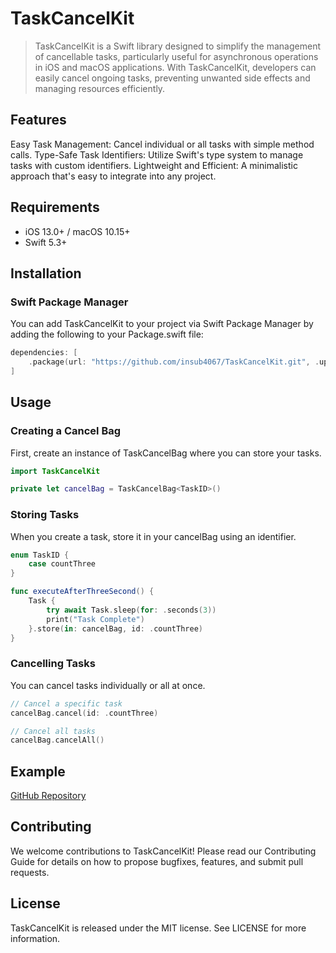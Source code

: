 # TaskCancelKit
> TaskCancelKit is a Swift library designed to simplify the management of cancellable tasks, particularly useful for asynchronous operations in iOS and macOS applications. With TaskCancelKit, developers can easily cancel ongoing tasks, preventing unwanted side effects and managing resources efficiently.

## Features
Easy Task Management: Cancel individual or all tasks with simple method calls.
Type-Safe Task Identifiers: Utilize Swift's type system to manage tasks with custom identifiers.
Lightweight and Efficient: A minimalistic approach that's easy to integrate into any project.

## Requirements
- iOS 13.0+ / macOS 10.15+
- Swift 5.3+
## Installation
### Swift Package Manager
You can add TaskCancelKit to your project via Swift Package Manager by adding the following to your Package.swift file:
```swift
dependencies: [
    .package(url: "https://github.com/insub4067/TaskCancelKit.git", .upToNextMajor(from: "1.0.0"))
]
```

## Usage
### Creating a Cancel Bag
First, create an instance of TaskCancelBag where you can store your tasks.

```swift
import TaskCancelKit

private let cancelBag = TaskCancelBag<TaskID>()
```
### Storing Tasks
When you create a task, store it in your cancelBag using an identifier.

```swift
enum TaskID {
    case countThree
}

func executeAfterThreeSecond() {
    Task {
        try await Task.sleep(for: .seconds(3))
        print("Task Complete")
    }.store(in: cancelBag, id: .countThree)
}
```
### Cancelling Tasks
You can cancel tasks individually or all at once.
```swift
// Cancel a specific task
cancelBag.cancel(id: .countThree)

// Cancel all tasks
cancelBag.cancelAll()
```

## Example 
[GitHub Repository](https://github.com/insub4067/TaskCancelKitExample)

## Contributing
We welcome contributions to TaskCancelKit! Please read our Contributing Guide for details on how to propose bugfixes, features, and submit pull requests.

## License
TaskCancelKit is released under the MIT license. See LICENSE for more information.

